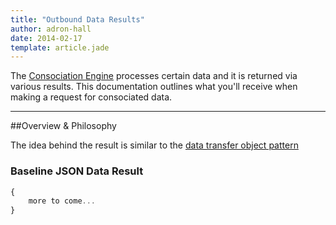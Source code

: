 ```yaml
---
title: "Outbound Data Results"
author: adron-hall
date: 2014-02-17
template: article.jade
---
```


The [Consociation Engine](/articles/consociation/) processes certain data and it is returned via various results. This documentation outlines what you'll receive when making a request for consociated data.

<span class="more"></span>

* * *

##Overview & Philosophy

The idea behind the result is similar to the [data transfer object pattern](http://martinfowler.com/eaaCatalog/dataTransferObject.html)
### Baseline JSON Data Result

```javascript
{
	more to come...
}
```